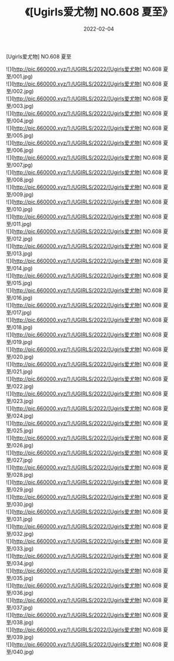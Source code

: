 ﻿---
layout: post
title:  《[Ugirls爱尤物] NO.608 夏至》
date:   2022-02-04
img: http://pic.660000.xyz/1:/UGIRLS/2022/[Ugirls爱尤物] NO.608 夏至/000.jpg
categories: [美女, 清纯, 唯美]
---

[Ugirls爱尤物] NO.608 夏至

 ![](http://pic.660000.xyz/1:/UGIRLS/2022/[Ugirls爱尤物] NO.608 夏至/001.jpg) <br>![](http://pic.660000.xyz/1:/UGIRLS/2022/[Ugirls爱尤物] NO.608 夏至/002.jpg) <br>![](http://pic.660000.xyz/1:/UGIRLS/2022/[Ugirls爱尤物] NO.608 夏至/003.jpg) <br>![](http://pic.660000.xyz/1:/UGIRLS/2022/[Ugirls爱尤物] NO.608 夏至/004.jpg) <br>![](http://pic.660000.xyz/1:/UGIRLS/2022/[Ugirls爱尤物] NO.608 夏至/005.jpg) <br>![](http://pic.660000.xyz/1:/UGIRLS/2022/[Ugirls爱尤物] NO.608 夏至/006.jpg) <br>![](http://pic.660000.xyz/1:/UGIRLS/2022/[Ugirls爱尤物] NO.608 夏至/007.jpg) <br>![](http://pic.660000.xyz/1:/UGIRLS/2022/[Ugirls爱尤物] NO.608 夏至/008.jpg) <br>![](http://pic.660000.xyz/1:/UGIRLS/2022/[Ugirls爱尤物] NO.608 夏至/009.jpg) <br>![](http://pic.660000.xyz/1:/UGIRLS/2022/[Ugirls爱尤物] NO.608 夏至/010.jpg) <br>![](http://pic.660000.xyz/1:/UGIRLS/2022/[Ugirls爱尤物] NO.608 夏至/011.jpg) <br>![](http://pic.660000.xyz/1:/UGIRLS/2022/[Ugirls爱尤物] NO.608 夏至/012.jpg) <br>![](http://pic.660000.xyz/1:/UGIRLS/2022/[Ugirls爱尤物] NO.608 夏至/013.jpg) <br>![](http://pic.660000.xyz/1:/UGIRLS/2022/[Ugirls爱尤物] NO.608 夏至/014.jpg) <br>![](http://pic.660000.xyz/1:/UGIRLS/2022/[Ugirls爱尤物] NO.608 夏至/015.jpg) <br>![](http://pic.660000.xyz/1:/UGIRLS/2022/[Ugirls爱尤物] NO.608 夏至/016.jpg) <br>![](http://pic.660000.xyz/1:/UGIRLS/2022/[Ugirls爱尤物] NO.608 夏至/017.jpg) <br>![](http://pic.660000.xyz/1:/UGIRLS/2022/[Ugirls爱尤物] NO.608 夏至/018.jpg) <br>![](http://pic.660000.xyz/1:/UGIRLS/2022/[Ugirls爱尤物] NO.608 夏至/019.jpg) <br>![](http://pic.660000.xyz/1:/UGIRLS/2022/[Ugirls爱尤物] NO.608 夏至/020.jpg) <br>![](http://pic.660000.xyz/1:/UGIRLS/2022/[Ugirls爱尤物] NO.608 夏至/021.jpg) <br>![](http://pic.660000.xyz/1:/UGIRLS/2022/[Ugirls爱尤物] NO.608 夏至/022.jpg) <br>![](http://pic.660000.xyz/1:/UGIRLS/2022/[Ugirls爱尤物] NO.608 夏至/023.jpg) <br>![](http://pic.660000.xyz/1:/UGIRLS/2022/[Ugirls爱尤物] NO.608 夏至/024.jpg) <br>![](http://pic.660000.xyz/1:/UGIRLS/2022/[Ugirls爱尤物] NO.608 夏至/025.jpg) <br>![](http://pic.660000.xyz/1:/UGIRLS/2022/[Ugirls爱尤物] NO.608 夏至/026.jpg) <br>![](http://pic.660000.xyz/1:/UGIRLS/2022/[Ugirls爱尤物] NO.608 夏至/027.jpg) <br>![](http://pic.660000.xyz/1:/UGIRLS/2022/[Ugirls爱尤物] NO.608 夏至/028.jpg) <br>![](http://pic.660000.xyz/1:/UGIRLS/2022/[Ugirls爱尤物] NO.608 夏至/029.jpg) <br>![](http://pic.660000.xyz/1:/UGIRLS/2022/[Ugirls爱尤物] NO.608 夏至/030.jpg) <br>![](http://pic.660000.xyz/1:/UGIRLS/2022/[Ugirls爱尤物] NO.608 夏至/031.jpg) <br>![](http://pic.660000.xyz/1:/UGIRLS/2022/[Ugirls爱尤物] NO.608 夏至/032.jpg) <br>![](http://pic.660000.xyz/1:/UGIRLS/2022/[Ugirls爱尤物] NO.608 夏至/033.jpg) <br>![](http://pic.660000.xyz/1:/UGIRLS/2022/[Ugirls爱尤物] NO.608 夏至/034.jpg) <br>![](http://pic.660000.xyz/1:/UGIRLS/2022/[Ugirls爱尤物] NO.608 夏至/035.jpg) <br>![](http://pic.660000.xyz/1:/UGIRLS/2022/[Ugirls爱尤物] NO.608 夏至/036.jpg) <br>![](http://pic.660000.xyz/1:/UGIRLS/2022/[Ugirls爱尤物] NO.608 夏至/037.jpg) <br>![](http://pic.660000.xyz/1:/UGIRLS/2022/[Ugirls爱尤物] NO.608 夏至/038.jpg) <br>![](http://pic.660000.xyz/1:/UGIRLS/2022/[Ugirls爱尤物] NO.608 夏至/039.jpg) <br>![](http://pic.660000.xyz/1:/UGIRLS/2022/[Ugirls爱尤物] NO.608 夏至/040.jpg) <br>